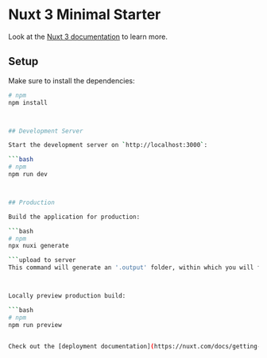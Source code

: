 # Nuxt 3 Minimal Starter

Look at the [Nuxt 3 documentation](https://nuxt.com/docs/getting-started/introduction) to learn more.

## Setup

Make sure to install the dependencies:

```bash
# npm
npm install



## Development Server

Start the development server on `http://localhost:3000`:

```bash
# npm
npm run dev



## Production

Build the application for production:

```bash
# npm
npx nuxi generate

```upload to server
This command will generate an '.output' folder, within which you will find a 'public' folder. You should upload everything inside the 'public' folder, not the 'public' folder itself, but only its contents.



Locally preview production build:

```bash
# npm
npm run preview


Check out the [deployment documentation](https://nuxt.com/docs/getting-started/deployment) for more information.
